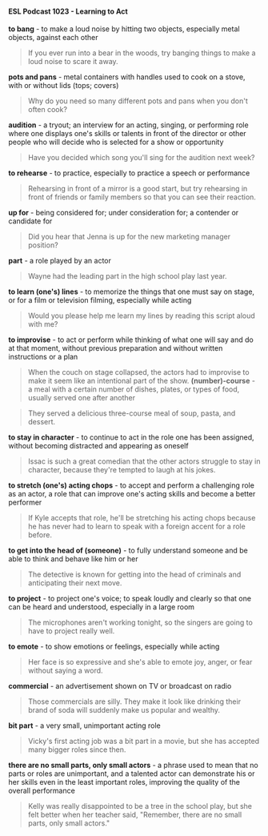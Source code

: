 #### ESL Podcast 1023 - Learning to Act

**to bang** - to make a loud noise by hitting two objects, especially metal objects,
against each other

> If you ever run into a bear in the woods, try banging things to make a loud noise
to scare it away.

**pots and pans** - metal containers with handles used to cook on a stove, with or
without lids (tops; covers)

> Why do you need so many different pots and pans when you don't often cook?

**audition** - a tryout; an interview for an acting, singing, or performing role where
one displays one's skills or talents in front of the director or other people who will
decide who is selected for a show or opportunity

> Have you decided which song you'll sing for the audition next week?

**to rehearse** - to practice, especially to practice a speech or performance

> Rehearsing in front of a mirror is a good start, but try rehearsing in front of
friends or family members so that you can see their reaction.

**up for** - being considered for; under consideration for; a contender or candidate
for

> Did you hear that Jenna is up for the new marketing manager position?

**part** - a role played by an actor

> Wayne had the leading part in the high school play last year.

**to learn (one's) lines** - to memorize the things that one must say on stage, or
for a film or television filming, especially while acting

> Would you please help me learn my lines by reading this script aloud with me?

**to improvise** - to act or perform while thinking of what one will say and do at
that moment, without previous preparation and without written instructions or a
plan

> When the couch on stage collapsed, the actors had to improvise to make it
seem like an intentional part of the show.
**(number)-course** - a meal with a certain number of dishes, plates, or types of
food, usually served one after another

> They served a delicious three-course meal of soup, pasta, and dessert.

**to stay in character** - to continue to act in the role one has been assigned,
without becoming distracted and appearing as oneself

> Issac is such a great comedian that the other actors struggle to stay in
character, because they're tempted to laugh at his jokes.

**to stretch (one's) acting chops** - to accept and perform a challenging role as
an actor, a role that can improve one's acting skills and become a better
performer

> If Kyle accepts that role, he'll be stretching his acting chops because he has
never had to learn to speak with a foreign accent for a role before.

**to get into the head of (someone)** - to fully understand someone and be able
to think and behave like him or her

> The detective is known for getting into the head of criminals and anticipating
their next move.

**to project** - to project one's voice; to speak loudly and clearly so that one can be
heard and understood, especially in a large room

> The microphones aren't working tonight, so the singers are going to have to
project really well.

**to emote** - to show emotions or feelings, especially while acting

> Her face is so expressive and she's able to emote joy, anger, or fear without
saying a word.

**commercial** - an advertisement shown on TV or broadcast on radio

> Those commercials are silly. They make it look like drinking their brand of soda
will suddenly make us popular and wealthy.

**bit part** - a very small, unimportant acting role

> Vicky's first acting job was a bit part in a movie, but she has accepted many
bigger roles since then.

**there are no small parts, only small actors** - a phrase used to mean that no
parts or roles are unimportant, and a talented actor can demonstrate his or her
skills even in the least important roles, improving the quality of the overall
performance

> Kelly was really disappointed to be a tree in the school play, but she felt better
when her teacher said, "Remember, there are no small parts, only small actors."

